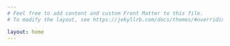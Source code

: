 ```yaml
---
# Feel free to add content and custom Front Matter to this file.
# To modify the layout, see https://jekyllrb.com/docs/themes/#overriding-theme-defaults

layout: home
---
```


<canvas id="growthFactorChart"></canvas>

<canvas id="totalCases"></canvas>

<canvas id="newInfectedCases"></canvas>